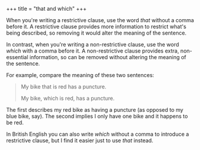 +++
title = "that and which"
+++

When you're writing a restrictive clause, use the word *that* without a comma before it.  A restrictive clause provides more information to restrict what's being described, so removing it would alter the meaning of the sentence.

In contrast, when you're writing a non-restrictive clause, use the word *which* with a comma before it.  A non-restrictive clause provides extra, non-essential information, so can be removed without altering the meaning of the sentence.

For example, compare the meaning of these two sentences:

> My bike that is red has a puncture.
>
> My bike, which is red, has a puncture.

The first describes my red bike as having a puncture (as opposed to my blue bike, say).  The second implies I only have one bike and it happens to be red.

In British English you can also write *which* without a comma to introduce a restrictive clause, but I find it easier just to use *that* instead.
